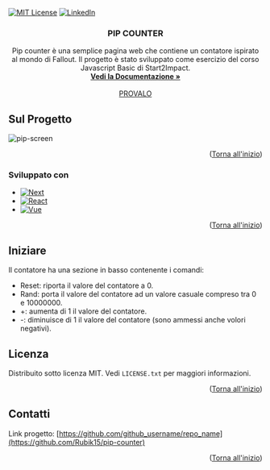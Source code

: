 <!-- Improved compatibility of back to top link: See: https://github.com/othneildrew/Best-README-Template/pull/73 -->
<a name="readme-top"></a>

[![MIT License][license-shield]][license-url]
[![LinkedIn][linkedin-shield]][linkedin-url]

<h3 align="center">PIP COUNTER</h3>

  <p align="center">
    Pip counter è una semplice pagina web che contiene un contatore ispirato al mondo di Fallout.
    Il progetto è stato sviluppato come esercizio del corso Javascript Basic di Start2Impact.
    <br />
    <a href="https://github.com/Rubik15/pip-counter"><strong>Vedi la Documentazione »</strong></a>
    <br />
    <br />
    <a href="https://rubik15.github.io/pip-counter/">PROVALO</a>
  </p>
</div>


<!-- ABOUT THE PROJECT -->
## Sul Progetto

![pip-screen](https://github.com/Rubik15/pip-counter/assets/163205794/a823e8e7-5176-4890-af24-2283c5b7e636)

<p align="right">(<a href="#readme-top">Torna all'inizio</a>)</p>

### Sviluppato con

* [![Next][Next.js]][Next-url]
* [![React][React.js]][React-url]
* [![Vue][Vue.js]][Vue-url]

<p align="right">(<a href="#readme-top">Torna all'inizio</a>)</p>


<!-- GETTING STARTED -->
## Iniziare

Il contatore ha una sezione in basso contenente i comandi:

- Reset: riporta il valore del contatore a 0.
- Rand: porta il valore del contatore ad un valore casuale compreso tra 0 e 10000000.
- +: aumenta di 1 il valore del contatore.
- -: diminuisce di 1 il valore del contatore (sono ammessi anche volori negativi).

<!-- LICENSE -->
## Licenza

Distribuito sotto licenza MIT. Vedi `LICENSE.txt` per maggiori informazioni.

<p align="right">(<a href="#readme-top">Torna all'inizio</a>)</p>

<!-- CONTACT -->
## Contatti

Link progetto: [https://github.com/github_username/repo_name](https://github.com/Rubik15/pip-counter)

<p align="right">(<a href="#readme-top">Torna all'inizio</a>)</p>

<!-- MARKDOWN LINKS & IMAGES -->
<!-- https://www.markdownguide.org/basic-syntax/#reference-style-links -->
[license-shield]: https://img.shields.io/github/license/github_username/repo_name.svg?style=for-the-badge
[license-url]: https://github.com/github_username/repo_name/blob/master/LICENSE.txt
[linkedin-shield]: https://img.shields.io/badge/-LinkedIn-black.svg?style=for-the-badge&logo=linkedin&colorB=555
[linkedin-url]: https://www.linkedin.com/in/azzolini-matteo
[product-screenshot]: images/screenshot.png
[Next.js]: https://img.shields.io/badge/next.js-000000?style=for-the-badge&logo=nextdotjs&logoColor=white
[Next-url]: https://nextjs.org/
[React.js]: https://img.shields.io/badge/React-20232A?style=for-the-badge&logo=react&logoColor=61DAFB
[React-url]: https://reactjs.org/
[Vue.js]: https://img.shields.io/badge/Vue.js-35495E?style=for-the-badge&logo=vuedotjs&logoColor=4FC08D
[Vue-url]: https://vuejs.org/


